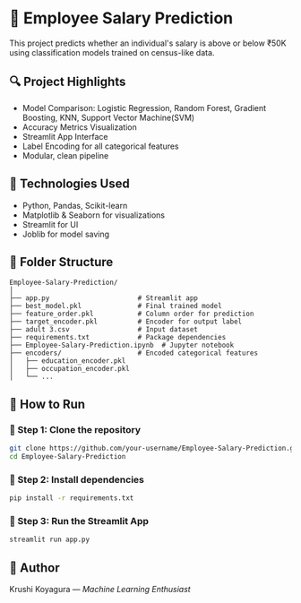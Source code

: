
# 💼 Employee Salary Prediction

This project predicts whether an individual's salary is above or below ₹50K using classification models trained on census-like data.

## 🔍 Project Highlights

- Model Comparison: Logistic Regression, Random Forest, Gradient Boosting, KNN, Support Vector Machine(SVM)
- Accuracy Metrics Visualization
- Streamlit App Interface
- Label Encoding for all categorical features
- Modular, clean pipeline

## 🧠 Technologies Used

- Python, Pandas, Scikit-learn
- Matplotlib & Seaborn for visualizations
- Streamlit for UI
- Joblib for model saving

## 📁 Folder Structure

```
Employee-Salary-Prediction/
│
├── app.py                      # Streamlit app
├── best_model.pkl              # Final trained model
├── feature_order.pkl           # Column order for prediction
├── target_encoder.pkl          # Encoder for output label
├── adult 3.csv                 # Input dataset
├── requirements.txt            # Package dependencies
├── Employee-Salary-Prediction.ipynb  # Jupyter notebook
├── encoders/                   # Encoded categorical features
│   ├── education_encoder.pkl
│   ├── occupation_encoder.pkl
│   └── ...
```

## 🚀 How to Run

### 📌 Step 1: Clone the repository
```bash
git clone https://github.com/your-username/Employee-Salary-Prediction.git
cd Employee-Salary-Prediction
```

### 📌 Step 2: Install dependencies
```bash
pip install -r requirements.txt
```

### 📌 Step 3: Run the Streamlit App
```bash
streamlit run app.py
```

## 👤 Author

Krushi Koyagura — _Machine Learning Enthusiast_
